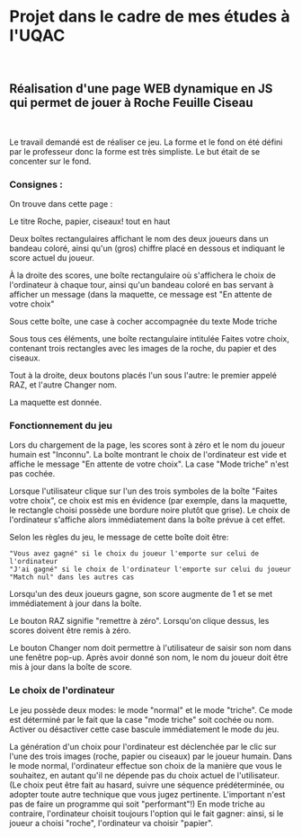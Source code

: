 # Projet dans le cadre de mes études à l'UQAC
<br />

## Réalisation d'une page WEB dynamique en JS qui permet de jouer à Roche Feuille Ciseau
<br />

Le travail demandé est de réaliser ce jeu. La forme et le fond on été défini par le professeur donc la forme est très simpliste. Le but était de se concenter sur le fond. 

### Consignes : 

On trouve dans cette page :

Le titre Roche, papier, ciseaux! tout en haut

Deux boîtes rectangulaires affichant le nom des deux joueurs dans un bandeau coloré, ainsi qu'un (gros) chiffre placé en dessous et indiquant le score actuel du joueur.

À la droite des scores, une boîte rectangulaire où s'affichera le choix de l'ordinateur à chaque tour, ainsi qu'un bandeau coloré en bas servant à afficher un message (dans la maquette, ce message est "En attente de votre choix"

Sous cette boîte, une case à cocher accompagnée du texte Mode triche

Sous tous ces éléments, une boîte rectangulaire intitulée Faites votre choix, contenant trois rectangles avec les images de la roche, du papier et des ciseaux.

Tout à la droite, deux boutons placés l'un sous l'autre: le premier appelé RAZ, et l'autre Changer nom.

La maquette est donnée.
    
### Fonctionnement du jeu

Lors du chargement de la page, les scores sont à zéro et le nom du joueur humain est "Inconnu". La boîte montrant le choix de l'ordinateur est vide et affiche le message "En attente de votre choix". La case "Mode triche" n'est pas cochée.

Lorsque l'utilisateur clique sur l'un des trois symboles de la boîte "Faites votre choix", ce choix est mis en évidence (par exemple, dans la maquette, le rectangle choisi possède une bordure noire plutôt que grise). Le choix de l'ordinateur s'affiche alors immédiatement dans la boîte prévue à cet effet.

Selon les règles du jeu, le message de cette boîte doit être:

    "Vous avez gagné" si le choix du joueur l'emporte sur celui de l'ordinateur
    "J'ai gagné" si le choix de l'ordinateur l'emporte sur celui du joueur
    "Match nul" dans les autres cas

Lorsqu'un des deux joueurs gagne, son score augmente de 1 et se met immédiatement à jour dans la boîte.

Le bouton RAZ signifie "remettre à zéro". Lorsqu'on clique dessus, les scores doivent être remis à zéro.

Le bouton Changer nom doit permettre à l'utilisateur de saisir son nom dans une fenêtre pop-up. Après avoir donné son nom, le nom du joueur doit être mis à jour dans la boîte de score.

### Le choix de l'ordinateur

Le jeu possède deux modes: le mode "normal" et le mode "triche". Ce mode est déterminé par le fait que la case "mode triche" soit cochée ou nom. Activer ou désactiver cette case bascule immédiatement le mode du jeu.

La génération d'un choix pour l'ordinateur est déclenchée par le clic sur l'une des trois images (roche, papier ou ciseaux) par le joueur humain. Dans le mode normal, l'ordinateur effectue son choix de la manière que vous le souhaitez, en autant qu'il ne dépende pas du choix actuel de l'utilisateur. (Le choix peut être fait au hasard, suivre une séquence prédéterminée, ou adopter toute autre technique que vous jugez pertinente. L'important n'est pas de faire un programme qui soit "performant"!) En mode triche au contraire, l'ordinateur choisit toujours l'option qui le fait gagner: ainsi, si le joueur a choisi "roche", l'ordinateur va choisir "papier".
